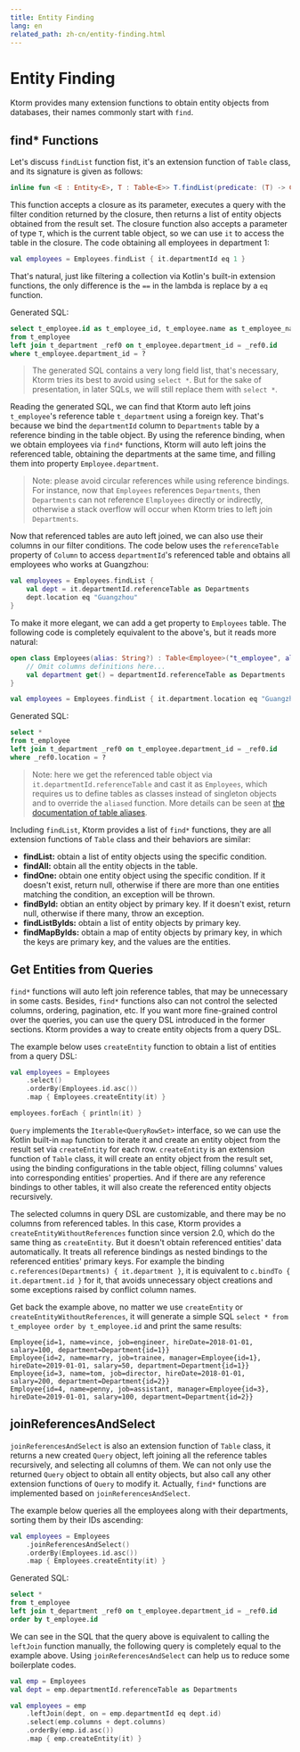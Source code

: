 ```yaml
---
title: Entity Finding
lang: en
related_path: zh-cn/entity-finding.html
---
```


# Entity Finding

Ktorm provides many extension functions to obtain entity objects from databases, their names commonly start with `find`. 

## find\* Functions

Let's discuss `findList` function fist, it's an extension function of `Table` class, and its signature is given as follows: 

```kotlin
inline fun <E : Entity<E>, T : Table<E>> T.findList(predicate: (T) -> ColumnDeclaring<Boolean>): List<E>
```

This function accepts a closure as its parameter, executes a query with the filter condition returned by the closure, then returns a list of entity objects obtained from the result set. The closure function also accepts a parameter of type `T`, which is the current table object, so we can use `it` to access the table in the closure. The code obtaining all employees in department 1: 

```kotlin
val employees = Employees.findList { it.departmentId eq 1 }
```

That's natural, just like filtering a collection via Kotlin's built-in extension functions, the only difference is the  `==` in the lambda is replace by a `eq` function. 

Generated SQL: 

```sql
select t_employee.id as t_employee_id, t_employee.name as t_employee_name, t_employee.job as t_employee_job, t_employee.manager_id as t_employee_manager_id, t_employee.hire_date as t_employee_hire_date, t_employee.salary as t_employee_salary, t_employee.department_id as t_employee_department_id, _ref0.id as _ref0_id, _ref0.name as _ref0_name, _ref0.location as _ref0_location 
from t_employee 
left join t_department _ref0 on t_employee.department_id = _ref0.id 
where t_employee.department_id = ? 
```

> The generated SQL contains a very long field list, that's necessary, Ktorm tries its best to avoid using `select *`. But for the sake of presentation, in later SQLs, we will still replace them with `select *`. 

Reading the generated SQL, we can find that Ktorm auto left joins `t_employee`'s reference table `t_department` using a foreign key. That's because we bind the `departmentId` column to `Departments` table by a reference binding in the table object. By using the reference binding, when we obtain employees via `find*` functions, Ktorm will auto left joins the referenced table, obtaining the departments at the same time, and filling them into property `Employee.department`. 

> Note: please avoid circular references while using reference bindings. For instance, now that `Employees` references `Departments`, then `Departments` can not reference `Elmployees` directly or indirectly, otherwise a stack overflow will occur when Ktorm tries to left join `Departments`. 

Now that referenced tables are auto left joined, we can also use their columns in our filter conditions. The code below uses the `referenceTable` property of `Column` to access `departmentId`'s referenced table and obtains all employees who works at Guangzhou: 

```kotlin
val employees = Employees.findList {
    val dept = it.departmentId.referenceTable as Departments
    dept.location eq "Guangzhou"
}
```

To make it more elegant, we can add a get property to `Employees` table. The following code is completely equivalent to the above's, but it reads more natural: 

```kotlin
open class Employees(alias: String?) : Table<Employee>("t_employee", alias) {
    // Omit columns definitions here...
    val department get() = departmentId.referenceTable as Departments
}

val employees = Employees.findList { it.department.location eq "Guangzhou" }
```

Generated SQL: 

```sql
select * 
from t_employee 
left join t_department _ref0 on t_employee.department_id = _ref0.id 
where _ref0.location = ? 
```

> Note: here we get the referenced table object via `it.departmentId.referenceTable` and cast it as `Employees`, which requires us to define tables as classes instead of singleton objects and to override the `aliased` function. More details can be seen at [the documentation of table aliases](./joining.html#Self-Joining-and-Table-Aliases). 

Including `findList`, Ktorm provides a list of `find*` functions, they are all extension functions of `Table` class and their behaviors are similar: 

- **findList:** obtain a list of entity objects using the specific condition. 
- **findAll:** obtain all the entity objects in the table. 
- **findOne:** obtain one entity object using the specific condition. If it doesn't exist, return null, otherwise if there are more than one entities matching the condition, an exception will be thrown. 
- **findById:** obtian an entity object by primary key. If it doesn't exist, return null, otherwise if there many, throw an exception. 
- **findListByIds:** obtain a list of entity objects by primary key.
- **findMapByIds:** obtain a map of entity objects by primary key, in which the keys are primary key, and the values are the entities. 

## Get Entities from Queries

`find*` functions will auto left join reference tables, that may be unnecessary in some casts. Besides, `find*` functions also can not control the selected columns, ordering, pagination, etc. If you want more fine-grained control over the queries, you can use the query DSL introduced in the former sections. Ktorm provides a way to create entity objects from a query DSL. 

The example below uses `createEntity` function to obtain a list of entities from a query DSL: 

```kotlin
val employees = Employees
    .select()
    .orderBy(Employees.id.asc())
    .map { Employees.createEntity(it) }

employees.forEach { println(it) }
```

`Query` implements the `Iterable<QueryRowSet>` interface, so we can use the Kotlin built-in `map` function to iterate it and create an entity object from the result set via `createEntity` for each row. `createEntity` is an extension function of `Table` class, it will create an entity object from the result set, using the binding configurations in the table object, filling columns' values into corresponding entities' properties. And if there are any reference bindings to other tables, it will also create the referenced entity objects recursively. 

The selected columns in query DSL are customizable, and there may be no columns from referenced tables. In this case, Ktorm provides a `createEntityWithoutReferences` function since version 2.0, which do the same thing as `createEntity`. But it doesn't obtain referenced entities' data automatically. It treats all reference bindings as nested bindings to the referenced entities' primary keys. For example the binding `c.references(Departments) { it.department }`, it is equivalent to `c.bindTo { it.department.id }` for it, that avoids unnecessary object creations and some exceptions raised by conflict column names. 

Get back the example above, no matter we use `createEntity` or `createEntityWithoutReferences`, it will generate a simple SQL `select * from t_employee order by t_employee.id` and print the same results:  

```plain
Employee{id=1, name=vince, job=engineer, hireDate=2018-01-01, salary=100, department=Department{id=1}}
Employee{id=2, name=marry, job=trainee, manager=Employee{id=1}, hireDate=2019-01-01, salary=50, department=Department{id=1}}
Employee{id=3, name=tom, job=director, hireDate=2018-01-01, salary=200, department=Department{id=2}}
Employee{id=4, name=penny, job=assistant, manager=Employee{id=3}, hireDate=2019-01-01, salary=100, department=Department{id=2}}
```

## joinReferencesAndSelect

`joinReferencesAndSelect` is also an extension function of `Table` class, it returns a new created `Query` object, left joining all the reference tables recursively, and selecting all columns of them. We can not only use the returned `Query` object to obtain all entity objects, but also call any other extension functions of `Query` to modify it. Actually, `find*` functions are implemented based on `joinReferencesAndSelect`. 

The example below queries all the employees along with their departments, sorting them by their IDs ascending: 

```kotlin
val employees = Employees
    .joinReferencesAndSelect()
    .orderBy(Employees.id.asc())
    .map { Employees.createEntity(it) }
```

Generated SQL: 

```sql
select * 
from t_employee 
left join t_department _ref0 on t_employee.department_id = _ref0.id 
order by t_employee.id 
```

We can see in the SQL that the query above is equivalent to calling the `leftJoin` function manually, the following query is completely equal to the example above. Using `joinReferencesAndSelect` can help us to reduce some boilerplate codes. 

```kotlin
val emp = Employees
val dept = emp.departmentId.referenceTable as Departments

val employees = emp
    .leftJoin(dept, on = emp.departmentId eq dept.id)
    .select(emp.columns + dept.columns)
    .orderBy(emp.id.asc())
    .map { emp.createEntity(it) }
```